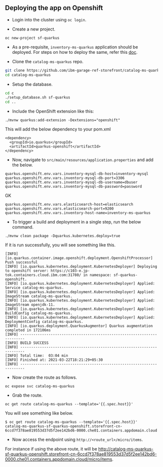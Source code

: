 ## Deploying the app on Openshift

- Login into the cluster using `oc login`.

- Create a new project.

```
oc new-project sf-quarkus
```

- As a pre-requisite, `inventory-ms-quarkus` application should be deployed. For steps on how to deploy the same, refer this [doc](https://github.com/ibm-garage-ref-storefront/inventory-ms-quarkus/blob/master/openshift.md).

- Clone the `catalog-ms-quarkus` repo.

```bash
git clone https://github.com/ibm-garage-ref-storefront/catalog-ms-quarkus.git
cd catalog-ms-quarkus
```

- Setup the database.

```bash
cd c
./setup_database.sh sf-quarkus
cd ..
```

- Include the OpenShift extension like this:

```
./mvnw quarkus:add-extension -Dextensions="openshift"
```

This will add the below dependency to your pom.xml

```
<dependency>
  <groupId>io.quarkus</groupId>
  <artifactId>quarkus-openshift</artifactId>
</dependency>
```

- Now, navigate to `src/main/resources/application.properties` and add the below.

```
quarkus.openshift.env.vars.inventory-mysql-db-host=inventory-mysql
quarkus.openshift.env.vars.inventory-mysql-db-port=3306
quarkus.openshift.env.vars.inventory-mysql-db-username=dbuser
quarkus.openshift.env.vars.inventory-mysql-db-password=password
```

GK
```
quarkus.openshift.env.vars.elasticsearch-host=elasticsearch
quarkus.openshift.env.vars.elasticsearch-port=9200
quarkus.openshift.env.vars.inventory-host-name=inventory-ms-quarkus
```

- To trigger a build and deployment in a single step, run the below command.

```
./mvnw clean package -Dquarkus.kubernetes.deploy=true
```

If it is run successfully, you will see something like this.

```
[INFO] [io.quarkus.container.image.openshift.deployment.OpenshiftProcessor] Push successful
[INFO] [io.quarkus.kubernetes.deployment.KubernetesDeployer] Deploying to openshift server: https://c103-e.jp-tok.containers.cloud.ibm.com:31780/ in namespace: sf-quarkus-openshift.
[INFO] [io.quarkus.kubernetes.deployment.KubernetesDeployer] Applied: Service catalog-ms-quarkus.
[INFO] [io.quarkus.kubernetes.deployment.KubernetesDeployer] Applied: ImageStream catalog-ms-quarkus.
[INFO] [io.quarkus.kubernetes.deployment.KubernetesDeployer] Applied: ImageStream openjdk-11.
[INFO] [io.quarkus.kubernetes.deployment.KubernetesDeployer] Applied: BuildConfig catalog-ms-quarkus.
[INFO] [io.quarkus.kubernetes.deployment.KubernetesDeployer] Applied: DeploymentConfig catalog-ms-quarkus.
[INFO] [io.quarkus.deployment.QuarkusAugmentor] Quarkus augmentation completed in 172106ms
[INFO] ------------------------------------------------------------------------
[INFO] BUILD SUCCESS
[INFO] ------------------------------------------------------------------------
[INFO] Total time:  03:04 min
[INFO] Finished at: 2021-03-22T18:21:29+05:30
[INFO] ------------------------------------------------------------------------
```

- Now create the route as follows.

```
oc expose svc catalog-ms-quarkus
```

- Grab the route.

```
oc get route catalog-ms-quarkus --template='{{.spec.host}}'
```

You will see something like below.

```
$ oc get route catalog-ms-quarkus --template='{{.spec.host}}'
catalog-ms-quarkus-sf-quarkus-openshift.storefront-cn-6ccd7f378ae819553d37d5f2ee142bd6-0000.che01.containers.appdomain.cloud
```

- Now access the endpoint using `http://<route_url>/micro/items`.

For instance if using the above route, it will be http://catalog-ms-quarkus-sf-quarkus-openshift.storefront-cn-6ccd7f378ae819553d37d5f2ee142bd6-0000.che01.containers.appdomain.cloud/micro/items.
